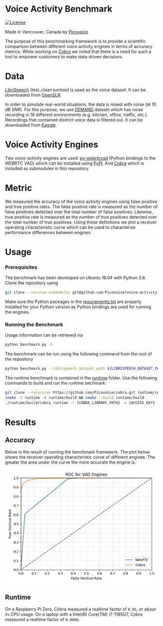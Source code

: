 # Voice Activity Benchmark

[![License](https://img.shields.io/badge/License-Apache%202.0-blue.svg)](https://github.com/Picovoice/voice-activity-benchmark/blob/master/LICENSE)

Made in Vancouver, Canada by [Picovoice](https://picovoice.ai)

The purpose of this benchmarking framework is to provide a scientific comparison between different voice activity
engines in terms of accuracy metrics. While working on [Cobra](https://github.com/Picovoice/Cobra)
we noted that there is a need for such a tool to empower customers to make data-driven decisions.


# Data

[LibriSpeech](http://www.openslr.org/12/) (test_clean portion) is used as the voice dataset.
It can be downloaded from [OpenSLR](http://www.openslr.org/resources/12/test-clean.tar.gz).

In order to simulate real-world situations, the data is mixed with noise (at 10 dB SNR). For this purpose, we use
[DEMAND](https://asa.scitation.org/doi/abs/10.1121/1.4799597) dataset which has noise recording in 18 different
environments (e.g. kitchen, office, traffic, etc.). Recordings that contained distinct voice data is filtered out.
It can be downloaded from [Kaggle](https://www.kaggle.com/aanhari/demand-dataset).


# Voice Activity Engines

Two voice-activity engines are used:
[py-webrtcvad](https://github.com/wiseman/py-webrtcvad) (Python bindings to the WEBRTC VAD)
which can be installed using [PyPI](https://pypi.org/project/webrtcvad/).
And [Cobra](https://github.com/Picovoice/Cobra) which is included as submodules in this repository.


# Metric

We measured the accuracy of the voice activity engines using false positive and true positive rates.
The false positive rate is measured as the number of false positives detected over the total number of false positives.
Likewise, true positive rate is measured as the number of true positives detected over the total number of true positives.
Using these definitions we plot a receiver operating characteristic curve which can be used to characterize performance differences between engines.


# Usage

### Prerequisites

The benchmark has been developed on Ubuntu 18.04 with Python 3.8. Clone the repository using

```bash
git clone --recurse-submodules git@github.com:Picovoice/voice-activity-benchmark.git
```

Make sure the Python packages in the [requirements.txt](/requirements.txt) are properly installed for your Python
version as Python bindings are used for running the engines.


### Running the Benchmark

Usage information can be retrieved via

```bash
python benchmark.py -h
```

The benchmark can be run using the following command from the root of the repository

```bash
python benchmark.py --librispeech_dataset_path ${LIBRISPEECH_DATASET_PATH} --demand_dataset_path ${DEMAND_DATASET_PATH} --access_key ${COBRA_ACCESS_KEY}
```

The runtime benchmark is contained in the [runtime](/runtime) folder. Use the following commands to build and run the runtime bechmark:
```bash
git clone --recursive https://github.com/Picovoice/cobra.git runtime/cobra
cmake -S runtime -B runtime/build && cmake --build runtime/build
./runtime/build/cobra_runtime -l {COBRA_LIBRARY_PATH} -a {ACCESS_KEY} -w {TEST_WAVFILE_PATH}
```

# Results

## Accuracy

Below is the result of running the benchmark framework. The plot below shows the receiver operating characteristic curve
of different engines. The greater the area under the curve the more accurate the engine is.

![](doc/img/summary.png)


## Runtime

On a Raspberry Pi Zero, Cobra measured a realtime factor of `0.05`, or about `5%` CPU usage.
On a laptop with a Intel(R) Core(TM) i7-1185G7, Cobra measured a realtime factor of `0.0006`.
